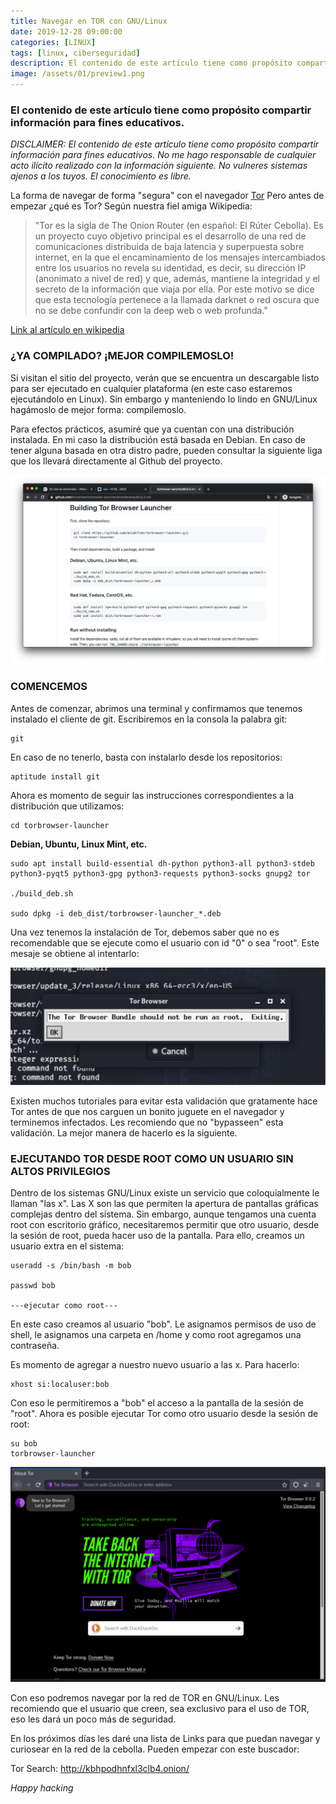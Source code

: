 ```yaml
---
title: Navegar en TOR con GNU/Linux
date: 2019-12-28 09:00:00 
categories: [LINUX]
tags: [linux, ciberseguridad]
description: El contenido de este artículo tiene como propósito compartir información para fines educativos.
image: /assets/01/preview1.png
---
```


### El contenido de este artículo tiene como propósito compartir información para fines educativos.

_DISCLAIMER: El contenido de este artículo tiene como propósito compartir información para fines educativos. No me hago responsable de cualquier acto ilícito realizado con la información siguiente. No vulneres sistemas ajenos a los tuyos. El conocimiento es libre._


La forma de navegar de forma "segura" con el navegador [Tor](https://www.torproject.org/download/) Pero antes de empezar ¿qué es Tor? Según nuestra fiel amiga Wikipedia:

>"Tor es la sigla de The Onion Router (en español: El Rúter Cebolla). Es un proyecto cuyo objetivo principal es el desarrollo de una red de comunicaciones distribuida de baja latencia y superpuesta sobre internet, en la que el encaminamiento de los mensajes intercambiados entre los usuarios no revela su identidad, es decir, su dirección IP (anonimato a nivel de red) y que, además, mantiene la integridad y el secreto de la información que viaja por ella. Por este motivo se dice que esta tecnología pertenece a la llamada darknet o red oscura que no se debe confundir con la deep web o web profunda."

[Link al artículo en wikipedia](https://es.wikipedia.org/wiki/Tor_(red_de_anonimato))  


### ¿YA COMPILADO? ¡MEJOR COMPILEMOSLO!

Si visitan el sitio del proyecto, verán que se encuentra un descargable listo para ser ejecutado en cualquier plataforma (en este caso estaremos ejecutándolo en Linux). Sin embargo y manteniendo lo lindo en GNU/Linux hagámoslo de mejor forma: compilemoslo.

Para efectos prácticos, asumiré que ya cuentan con una distribución instalada. En mi caso la distribución está basada en Debian. En caso de tener alguna basada en otra distro padre, pueden consultar la siguiente liga que los llevará directamente al Github del proyecto.

![Imagen 01](/assets/01/001-1.png)

### COMENCEMOS

Antes de comenzar, abrimos una terminal y confirmamos que tenemos instalado el cliente de git. Escribiremos en la consola la palabra git:

    git

En caso de no tenerlo, basta con instalarlo desde los repositorios:

    aptitude install git

Ahora es momento de seguir las instrucciones correspondientes a la distribución que utilizamos:

    cd torbrowser-launcher

**Debian, Ubuntu, Linux Mint, etc.**

    sudo apt install build-essential dh-python python3-all python3-stdeb python3-pyqt5 python3-gpg python3-requests python3-socks gnupg2 tor

    ./build_deb.sh

    sudo dpkg -i deb_dist/torbrowser-launcher_*.deb

Una vez tenemos la instalación de Tor, debemos saber que no es recomendable que se ejecute como el usuario con id "0" o sea "root". Este mesaje se obtiene al intentarlo:

![Imagen 02](/assets/01/001-2.png)


Existen muchos tutoriales para evitar esta validación que gratamente hace Tor antes de que nos carguen un bonito juguete en el navegador y terminemos infectados. Les recomiendo que no "bypasseen" esta validación. La mejor manera de hacerlo es la siguiente.

### EJECUTANDO TOR DESDE ROOT COMO UN USUARIO SIN ALTOS PRIVILEGIOS

Dentro de los sistemas GNU/Linux existe un servicio que coloquialmente le llaman "las x". Las X son las que permiten la apertura de pantallas gráficas complejas dentro del sistema. Sin embargo, aunque tengamos una cuenta root con escritorio gráfico, necesitaremos permitir que otro usuario, desde la sesión de root, pueda hacer uso de la pantalla. Para ello, creamos un usuario extra en el sistema:

    useradd -s /bin/bash -m bob

    passwd bob       

    ---ejecutar como root---

En este caso creamos al usuario "bob".  Le asignamos permisos de uso de shell, le asignamos una carpeta en /home y como root agregamos una contraseña.

Es momento de agregar a nuestro nuevo usuario a las x. Para hacerlo:

    xhost si:localuser:bob

Con eso le permitiremos a "bob" el acceso a la pantalla de la sesión de "root". Ahora es posible ejecutar Tor como otro usuario desde la sesión de root:

    su bob
    torbrowser-launcher

![Imagen 03](/assets/01/001-3.png)

Con eso podremos navegar por la red de TOR en GNU/Linux. Les recomiendo que el usuario que creen, sea exclusivo para el uso de TOR, eso les dará un poco más de seguridad.

En los próximos días les daré una lista de Links para que puedan navegar y curiosear en la red de la cebolla. Pueden empezar con este buscador:

Tor Search: http://kbhpodhnfxl3clb4.onion/

_Happy hacking_
